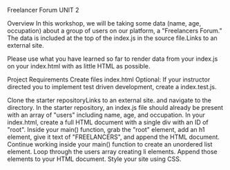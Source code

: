 Freelancer Forum
UNIT 2
 
 
Overview
In this workshop, we will be taking some data (name, age, occupation) about a group of users on our platform, a "Freelancers Forum." The data is included at the top of the index.js in the source file.Links to an external site.

Please use what you have learned so far to render data from your index.js on your index.html with as little HTML as possible. 

Project Requirements
Create files index.html
              Optional: If your instructor directed you to implement test driven development, create a index.test.js.

Clone the starter repositoryLinks to an external site. and navigate to the directory.
In the starter repository, an index.js file should already be present with an array of "users" including name, age, and occupation.
In your index.html, create a full HTML document with a single div with an ID of "root".
Inside your main() function, grab the "root" element, add an h1 element, give it text of "FREELANCERS", and append the HTML document.
Continue working inside your main() function to create an unordered list element.
Loop through the users array creating li elements. 
Append those elements to your HTML document.
Style your site using CSS.